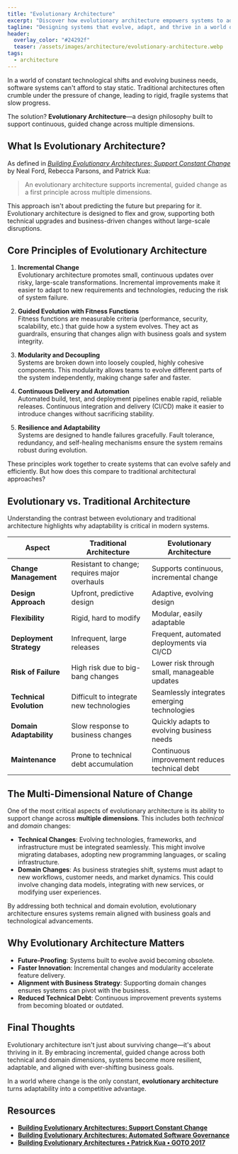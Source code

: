 ```yaml
---
title: "Evolutionary Architecture"
excerpt: "Discover how evolutionary architecture empowers systems to adapt, scale, and thrive—avoiding obsolescence in a rapidly changing technological and business landscape."
tagline: "Designing systems that evolve, adapt, and thrive in a world of constant change."
header:
  overlay_color: "#24292f"
  teaser: /assets/images/architecture/evolutionary-architecture.webp
tags:
  - architecture
---
```


In a world of constant technological shifts and evolving business needs, software systems can't afford to stay static. Traditional architectures often crumble under the pressure of change, leading to rigid, fragile systems that slow progress.  

The solution? **Evolutionary Architecture**—a design philosophy built to support continuous, guided change across multiple dimensions.  

## What Is Evolutionary Architecture?

As defined in *[Building Evolutionary Architectures: Support Constant Change](https://www.oreilly.com/library/view/building-evolutionary-architectures/9781491986356/)* by Neal Ford, Rebecca Parsons, and Patrick Kua:  

> An evolutionary architecture supports incremental, guided change as a first principle across multiple dimensions.

This approach isn't about predicting the future but preparing for it. Evolutionary architecture is designed to flex and grow, supporting both technical upgrades and business-driven changes without large-scale disruptions.  

## Core Principles of Evolutionary Architecture

1. **Incremental Change**  
   Evolutionary architecture promotes small, continuous updates over risky, large-scale transformations. Incremental improvements make it easier to adapt to new requirements and technologies, reducing the risk of system failure.  

2. **Guided Evolution with Fitness Functions**  
   Fitness functions are measurable criteria (performance, security, scalability, etc.) that guide how a system evolves. They act as guardrails, ensuring that changes align with business goals and system integrity.  

3. **Modularity and Decoupling**  
   Systems are broken down into loosely coupled, highly cohesive components. This modularity allows teams to evolve different parts of the system independently, making change safer and faster.  

4. **Continuous Delivery and Automation**  
   Automated build, test, and deployment pipelines enable rapid, reliable releases. Continuous integration and delivery (CI/CD) make it easier to introduce changes without sacrificing stability.  

5. **Resilience and Adaptability**  
   Systems are designed to handle failures gracefully. Fault tolerance, redundancy, and self-healing mechanisms ensure the system remains robust during evolution.  

These principles work together to create systems that can evolve safely and efficiently. But how does this compare to traditional architectural approaches?

## Evolutionary vs. Traditional Architecture

Understanding the contrast between evolutionary and traditional architecture highlights why adaptability is critical in modern systems.

| **Aspect**               | **Traditional Architecture**                                | **Evolutionary Architecture**                            |
|-------------------------|-------------------------------------------------------------|---------------------------------------------------------|
| **Change Management**    | Resistant to change; requires major overhauls               | Supports continuous, incremental change                  |
| **Design Approach**      | Upfront, predictive design                                  | Adaptive, evolving design                                |
| **Flexibility**          | Rigid, hard to modify                                        | Modular, easily adaptable                                |
| **Deployment Strategy**  | Infrequent, large releases                                   | Frequent, automated deployments via CI/CD                |
| **Risk of Failure**      | High risk due to big-bang changes                           | Lower risk through small, manageable updates             |
| **Technical Evolution**  | Difficult to integrate new technologies                     | Seamlessly integrates emerging technologies              |
| **Domain Adaptability**  | Slow response to business changes                           | Quickly adapts to evolving business needs                |
| **Maintenance**          | Prone to technical debt accumulation                        | Continuous improvement reduces technical debt            |

## The Multi-Dimensional Nature of Change

One of the most critical aspects of evolutionary architecture is its ability to support change across **multiple dimensions**. This includes both *technical* and *domain* changes:

- **Technical Changes**: Evolving technologies, frameworks, and infrastructure must be integrated seamlessly. This might involve migrating databases, adopting new programming languages, or scaling infrastructure.  
- **Domain Changes**: As business strategies shift, systems must adapt to new workflows, customer needs, and market dynamics. This could involve changing data models, integrating with new services, or modifying user experiences.  

By addressing both technical and domain evolution, evolutionary architecture ensures systems remain aligned with business goals and technological advancements.

## Why Evolutionary Architecture Matters

- **Future-Proofing**: Systems built to evolve avoid becoming obsolete.  
- **Faster Innovation**: Incremental changes and modularity accelerate feature delivery.  
- **Alignment with Business Strategy**: Supporting domain changes ensures systems can pivot with the business.  
- **Reduced Technical Debt**: Continuous improvement prevents systems from becoming bloated or outdated.  

## Final Thoughts

Evolutionary architecture isn't just about surviving change—it's about thriving in it. By embracing incremental, guided change across both technical and domain dimensions, systems become more resilient, adaptable, and aligned with ever-shifting business goals.  

In a world where change is the only constant, **evolutionary architecture** turns adaptability into a competitive advantage.

## Resources

- [**Building Evolutionary Architectures: Support Constant Change**](https://www.oreilly.com/library/view/building-evolutionary-architectures/9781491986356/)
- [**Building Evolutionary Architectures: Automated Software Governance**](https://techleadjournal.dev/episodes/201/)
- [**Building Evolutionary Architectures • Patrick Kua • GOTO 2017**](https://youtube.com/watch?v=8bEsNT7jdC4)
